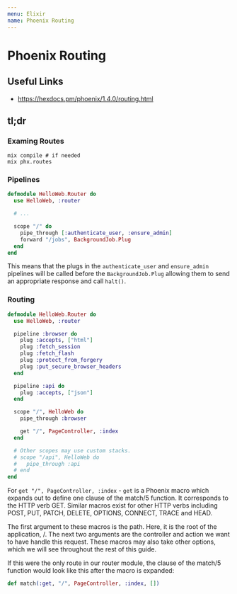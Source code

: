 ```yaml
---
menu: Elixir
name: Phoenix Routing
---
```


# Phoenix Routing

## Useful Links

- https://hexdocs.pm/phoenix/1.4.0/routing.html

## tl;dr

### Examing Routes

```shell
mix compile # if needed
mix phx.routes
```

### Pipelines

```elixir
defmodule HelloWeb.Router do
  use HelloWeb, :router

  # ...

  scope "/" do
    pipe_through [:authenticate_user, :ensure_admin]
    forward "/jobs", BackgroundJob.Plug
  end
end
```

This means that the plugs in the `authenticate_user` and `ensure_admin` pipelines will be called before the `BackgroundJob.Plug` allowing them to send an appropriate response and call `halt()`.

### Routing

```elixir
defmodule HelloWeb.Router do
  use HelloWeb, :router

  pipeline :browser do
    plug :accepts, ["html"]
    plug :fetch_session
    plug :fetch_flash
    plug :protect_from_forgery
    plug :put_secure_browser_headers
  end

  pipeline :api do
    plug :accepts, ["json"]
  end

  scope "/", HelloWeb do
    pipe_through :browser

    get "/", PageController, :index
  end

  # Other scopes may use custom stacks.
  # scope "/api", HelloWeb do
  #   pipe_through :api
  # end
end
```

For `get "/", PageController, :index` - `get` is a Phoenix macro which expands out to define one clause of the match/5 function. It corresponds to the HTTP verb GET. Similar macros exist for other HTTP verbs including POST, PUT, PATCH, DELETE, OPTIONS, CONNECT, TRACE and HEAD.

The first argument to these macros is the path. Here, it is the root of the application, /. The next two arguments are the controller and action we want to have handle this request. These macros may also take other options, which we will see throughout the rest of this guide.

If this were the only route in our router module, the clause of the match/5 function would look like this after the macro is expanded:

```elixir
def match(:get, "/", PageController, :index, [])
```

